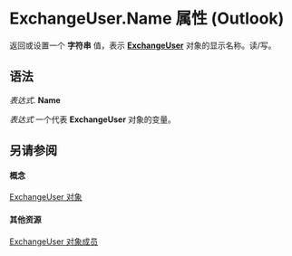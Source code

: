 
# ExchangeUser.Name 属性 (Outlook)

返回或设置一个 **字符串** 值，表示 **[ExchangeUser](6ec117d1-7fdb-aa36-b567-1242f8238df0.md)** 对象的显示名称。读/写。


## 语法

 _表达式_. **Name**

 _表达式_ 一个代表 **ExchangeUser** 对象的变量。


## 另请参阅


#### 概念


[ExchangeUser 对象](6ec117d1-7fdb-aa36-b567-1242f8238df0.md)
#### 其他资源


[ExchangeUser 对象成员](b9489e9d-0b8e-1c8d-d5df-8def4b1ee5e8.md)